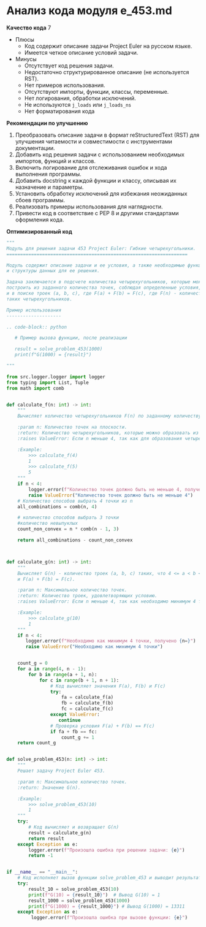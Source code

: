 # Анализ кода модуля e_453.md

**Качество кода**
7
 -  Плюсы
     -  Код содержит описание задачи Project Euler на русском языке.
     -  Имеется четкое описание условий задачи.
 -  Минусы
    -  Отсутствует код решения задачи.
    -  Недостаточно структурированное описание (не используется RST).
    -  Нет примеров использования.
    -  Отсутствуют импорты, функции, классы, переменные.
    -  Нет логирования, обработки исключений.
    -  Не используются `j_loads` или `j_loads_ns`
    -  Нет форматирования кода

**Рекомендации по улучшению**
1.  Преобразовать описание задачи в формат reStructuredText (RST) для улучшения читаемости и совместимости с инструментами документации.
2.  Добавить код решения задачи с использованием необходимых импортов, функций и классов.
3.  Включить логирование для отслеживания ошибок и хода выполнения программы.
4.  Добавить docstring к каждой функции и классу, описывая их назначение и параметры.
5.  Установить обработку исключений для избежания неожиданных сбоев программы.
6.  Реализовать примеры использования для наглядности.
7.  Привести код в соответствие с PEP 8 и другими стандартами оформления кода.

**Оптимизированный код**
```python
"""
Модуль для решения задачи 453 Project Euler: Гибкие четырехугольники.
==================================================================

Модуль содержит описание задачи и ее условия, а также необходимые функции
и структуры данных для ее решения.

Задача заключается в подсчете количества четырехугольников, которые можно
построить из заданного количества точек, соблюдая определенные условия,
и в поиске троек (a, b, c), где F(a) + F(b) = F(c), где F(n) - количество
таких четырехугольников.

Пример использования
--------------------

.. code-block:: python

   # Пример вызова функции, после реализации

   result = solve_problem_453(1000)
   print(f"G(1000) = {result}")

"""

from src.logger.logger import logger
from typing import List, Tuple
from math import comb


def calculate_f(n: int) -> int:
    """
    Вычисляет количество четырехугольников F(n) по заданному количеству точек n.

    :param n: Количество точек на плоскости.
    :return: Количество четырехугольников, которые можно образовать из n точек.
    :raises ValueError: Если n меньше 4, так как для образования четырехугольника нужно минимум 4 точки.

    :Example:
        >>> calculate_f(4)
        1
        >>> calculate_f(5)
        5
    """
    if n < 4:
        logger.error(f"Количество точек должно быть не меньше 4, получено {n=}")
        raise ValueError("Количество точек должно быть не меньше 4")
    # Количество способов выбрать 4 точки из n
    all_combinations = comb(n, 4)

    # количество способов выбрать 3 точки
    #количество невыпуклых
    count_non_convex = n * comb(n - 1, 3)

    return all_combinations - count_non_convex



def calculate_g(n: int) -> int:
    """
    Вычисляет G(n) - количество троек (a, b, c) таких, что 4 <= a < b < c <= n
    и F(a) + F(b) = F(c).

    :param n: Максимальное количество точек.
    :return: Количество троек, удовлетворяющих условию.
    :raises ValueError: Если n меньше 4, так как необходимо минимум 4 точки для начала отсчета.

    :Example:
        >>> calculate_g(10)
        1
    """
    if n < 4:
       logger.error(f"Необходимо как минимум 4 точки, получено {n=}")
       raise ValueError("Необходимо как минимум 4 точки")


    count_g = 0
    for a in range(4, n - 1):
        for b in range(a + 1, n):
            for c in range(b + 1, n + 1):
                # Код вычисляет значения F(a), F(b) и F(c)
                try:
                    fa = calculate_f(a)
                    fb = calculate_f(b)
                    fc = calculate_f(c)
                except ValueError:
                   continue
                # Проверка условия F(a) + F(b) == F(c)
                if fa + fb == fc:
                    count_g += 1
    return count_g


def solve_problem_453(n: int) -> int:
    """
    Решает задачу Project Euler 453.

    :param n: Максимальное количество точек.
    :return: Значение G(n).

    :Example:
        >>> solve_problem_453(10)
        1
    """
    try:
        # Код вычисляет и возвращает G(n)
        result = calculate_g(n)
        return result
    except Exception as e:
        logger.error(f"Произошла ошибка при решении задачи: {e}")
        return -1


if __name__ == "__main__":
    # Код исполняет вызов функции solve_problem_453 и выводит результат
    try:
        result_10 = solve_problem_453(10)
        print(f"G(10) = {result_10}")  # Вывод G(10) = 1
        result_1000 = solve_problem_453(1000)
        print(f"G(1000) = {result_1000}") # Вывод G(1000) = 13311
    except Exception as e:
         logger.error(f"Произошла ошибка при вызове функции: {e}")


```